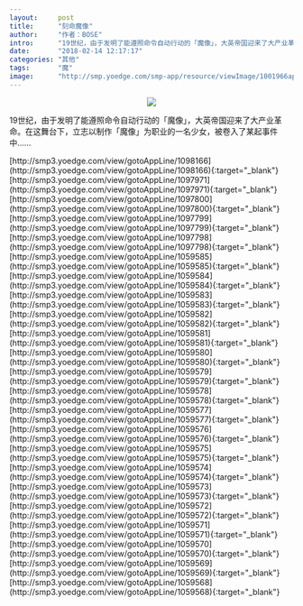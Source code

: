 ```yaml
---
layout:     post
title:      "刻命魔像"
author:     "作者：BOSE"
intro:      "19世纪，由于发明了能遵照命令自动行动的「魔像」，大英帝国迎来了大产业革命。在这舞台下，立志以制作「魔像」为职业的一名少女，被卷入了某起事件中……"
date:       "2018-02-14 12:17:17"
categories: "其他"
tags:       "魔"
image:      "http://smp.yoedge.com/smp-app/resource/viewImage/1001966appline.png"
---
```

<div style="text-align: center">
<p><img src="http://smp.yoedge.com/smp-app/resource/viewImage/1001966appline.png"/></p>
</div>
<p class="post-meta">
<span>19世纪，由于发明了能遵照命令自动行动的「魔像」，大英帝国迎来了大产业革命。在这舞台下，立志以制作「魔像」为职业的一名少女，被卷入了某起事件中……</span>
</p>
[http://smp3.yoedge.com/view/gotoAppLine/1098166](http://smp3.yoedge.com/view/gotoAppLine/1098166){:target="_blank"}
[http://smp3.yoedge.com/view/gotoAppLine/1097971](http://smp3.yoedge.com/view/gotoAppLine/1097971){:target="_blank"}
[http://smp3.yoedge.com/view/gotoAppLine/1097800](http://smp3.yoedge.com/view/gotoAppLine/1097800){:target="_blank"}
[http://smp3.yoedge.com/view/gotoAppLine/1097799](http://smp3.yoedge.com/view/gotoAppLine/1097799){:target="_blank"}
[http://smp3.yoedge.com/view/gotoAppLine/1097798](http://smp3.yoedge.com/view/gotoAppLine/1097798){:target="_blank"}
[http://smp3.yoedge.com/view/gotoAppLine/1059585](http://smp3.yoedge.com/view/gotoAppLine/1059585){:target="_blank"}
[http://smp3.yoedge.com/view/gotoAppLine/1059584](http://smp3.yoedge.com/view/gotoAppLine/1059584){:target="_blank"}
[http://smp3.yoedge.com/view/gotoAppLine/1059583](http://smp3.yoedge.com/view/gotoAppLine/1059583){:target="_blank"}
[http://smp3.yoedge.com/view/gotoAppLine/1059582](http://smp3.yoedge.com/view/gotoAppLine/1059582){:target="_blank"}
[http://smp3.yoedge.com/view/gotoAppLine/1059581](http://smp3.yoedge.com/view/gotoAppLine/1059581){:target="_blank"}
[http://smp3.yoedge.com/view/gotoAppLine/1059580](http://smp3.yoedge.com/view/gotoAppLine/1059580){:target="_blank"}
[http://smp3.yoedge.com/view/gotoAppLine/1059579](http://smp3.yoedge.com/view/gotoAppLine/1059579){:target="_blank"}
[http://smp3.yoedge.com/view/gotoAppLine/1059578](http://smp3.yoedge.com/view/gotoAppLine/1059578){:target="_blank"}
[http://smp3.yoedge.com/view/gotoAppLine/1059577](http://smp3.yoedge.com/view/gotoAppLine/1059577){:target="_blank"}
[http://smp3.yoedge.com/view/gotoAppLine/1059576](http://smp3.yoedge.com/view/gotoAppLine/1059576){:target="_blank"}
[http://smp3.yoedge.com/view/gotoAppLine/1059575](http://smp3.yoedge.com/view/gotoAppLine/1059575){:target="_blank"}
[http://smp3.yoedge.com/view/gotoAppLine/1059574](http://smp3.yoedge.com/view/gotoAppLine/1059574){:target="_blank"}
[http://smp3.yoedge.com/view/gotoAppLine/1059573](http://smp3.yoedge.com/view/gotoAppLine/1059573){:target="_blank"}
[http://smp3.yoedge.com/view/gotoAppLine/1059572](http://smp3.yoedge.com/view/gotoAppLine/1059572){:target="_blank"}
[http://smp3.yoedge.com/view/gotoAppLine/1059571](http://smp3.yoedge.com/view/gotoAppLine/1059571){:target="_blank"}
[http://smp3.yoedge.com/view/gotoAppLine/1059570](http://smp3.yoedge.com/view/gotoAppLine/1059570){:target="_blank"}
[http://smp3.yoedge.com/view/gotoAppLine/1059569](http://smp3.yoedge.com/view/gotoAppLine/1059569){:target="_blank"}
[http://smp3.yoedge.com/view/gotoAppLine/1059568](http://smp3.yoedge.com/view/gotoAppLine/1059568){:target="_blank"}


